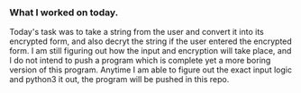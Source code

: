 ### What I worked on today.
Today's task was to take a string from the user and convert it into its encrypted form, and also decryt the string if the user entered the encrypted form.
I am still figuring out how the input and encryption will take place, and I do not intend to push a program which is complete yet a more boring version of this program.
Anytime I am able to figure out the exact input logic and python3 it out, the program will be pushed in this repo.